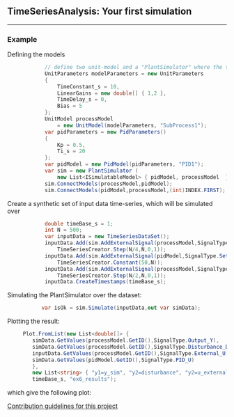 ## TimeSeriesAnalysis: Your first simulation


---

### Example 


Defining the models

```csharp
            // define two unit-model and a "PlantSimulator" where the two are connected
            UnitParameters modelParameters = new UnitParameters
            {
                TimeConstant_s = 10,
                LinearGains = new double[] { 1,2 },
                TimeDelay_s = 0,
                Bias = 5
            };
            UnitModel processModel 
                = new UnitModel(modelParameters, "SubProcess1");
            var pidParameters = new PidParameters()
            {
                Kp = 0.5,
                Ti_s = 20
            };
            var pidModel = new PidModel(pidParameters, "PID1");
            var sim = new PlantSimulator (
                new List<ISimulatableModel> { pidModel, processModel  });
            sim.ConnectModels(processModel,pidModel);
            sim.ConnectModels(pidModel,processModel,(int)INDEX.FIRST);
```

Create a synthetic set of input data time-series, which will be simulated over
```csharp
            double timeBase_s = 1;
            int N = 500;
            var inputData = new TimeSeriesDataSet();
            inputData.Add(sim.AddExternalSignal(processModel,SignalType.Disturbance_D),
                TimeSeriesCreator.Step(N/4,N,0,1));
            inputData.Add(sim.AddExternalSignal(pidModel,SignalType.Setpoint_Yset),
                TimeSeriesCreator.Constant(50,N));
            inputData.Add(sim.AddExternalSignal(processModel,SignalType.External_U, (int)INDEX.SECOND),
                TimeSeriesCreator.Step(N/2,N,0,1));
            inputData.CreateTimestamps(timeBase_s);
```

Simulating the PlantSimulator over the dataset:
```csharp
           var isOk = sim.Simulate(inputData,out var simData);
```

Plotting the result:
```csharp
     Plot.FromList(new List<double[]> {
     	simData.GetValues(processModel.GetID(),SignalType.Output_Y),
        simData.GetValues(processModel.GetID(),SignalType.Disturbance_D),
        inputData.GetValues(processModel.GetID(),SignalType.External_U,(int)INDEX.SECOND),
        simData.GetValues(pidModel.GetID(),SignalType.PID_U)
        },
        new List<string> { "y1=y_sim", "y2=disturbance", "y2=u_external","y3=u_pid"  },
        timeBase_s, "ex6_results");
```

which give the following plot:

[Contribution guidelines for this project](figs/gettingStarted_fig1.png)
